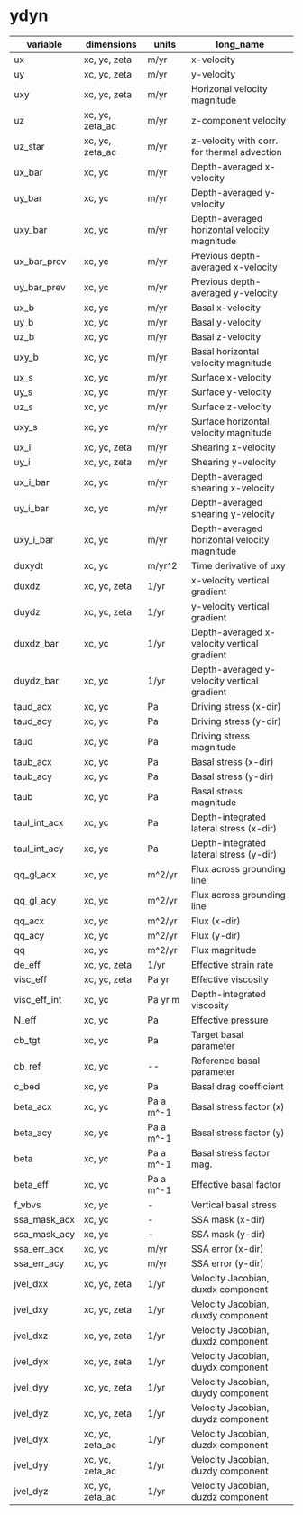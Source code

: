 # ydyn

| variable          | dimensions       | units       | long_name                                     |
|-------------------|------------------|-------------|-----------------------------------------------|
| ux                | xc, yc, zeta     | m/yr        | x-velocity                                    |
| uy                | xc, yc, zeta     | m/yr        | y-velocity                                    |
| uxy               | xc, yc, zeta     | m/yr        | Horizonal velocity magnitude                  |
| uz                | xc, yc, zeta_ac  | m/yr        | z-component velocity                          |
| uz_star           | xc, yc, zeta_ac  | m/yr        | z-velocity with corr. for thermal advection   |
| ux_bar            | xc, yc           | m/yr        | Depth-averaged x-velocity                     |
| uy_bar            | xc, yc           | m/yr        | Depth-averaged y-velocity                     |
| uxy_bar           | xc, yc           | m/yr        | Depth-averaged horizontal velocity magnitude  |
| ux_bar_prev       | xc, yc           | m/yr        | Previous depth-averaged x-velocity            |
| uy_bar_prev       | xc, yc           | m/yr        | Previous depth-averaged y-velocity            |
| ux_b              | xc, yc           | m/yr        | Basal x-velocity                              |
| uy_b              | xc, yc           | m/yr        | Basal y-velocity                              |
| uz_b              | xc, yc           | m/yr        | Basal z-velocity                              |
| uxy_b             | xc, yc           | m/yr        | Basal horizontal velocity magnitude           |
| ux_s              | xc, yc           | m/yr        | Surface x-velocity                            |
| uy_s              | xc, yc           | m/yr        | Surface y-velocity                            |
| uz_s              | xc, yc           | m/yr        | Surface z-velocity                            |
| uxy_s             | xc, yc           | m/yr        | Surface horizontal velocity magnitude         |
| ux_i              | xc, yc, zeta     | m/yr        | Shearing x-velocity                           |
| uy_i              | xc, yc, zeta     | m/yr        | Shearing y-velocity                           |
| ux_i_bar          | xc, yc           | m/yr        | Depth-averaged shearing x-velocity            |
| uy_i_bar          | xc, yc           | m/yr        | Depth-averaged shearing y-velocity            |
| uxy_i_bar         | xc, yc           | m/yr        | Depth-averaged horizontal velocity magnitude  |
| duxydt            | xc, yc           | m/yr^2      | Time derivative of uxy                        |
| duxdz             | xc, yc, zeta     | 1/yr        | x-velocity vertical gradient                  |
| duydz             | xc, yc, zeta     | 1/yr        | y-velocity vertical gradient                  |
| duxdz_bar         | xc, yc           | 1/yr        | Depth-averaged x-velocity vertical gradient   |
| duydz_bar         | xc, yc           | 1/yr        | Depth-averaged y-velocity vertical gradient   |
| taud_acx          | xc, yc           | Pa          | Driving stress (x-dir)                        |
| taud_acy          | xc, yc           | Pa          | Driving stress (y-dir)                        |
| taud              | xc, yc           | Pa          | Driving stress magnitude                      |
| taub_acx          | xc, yc           | Pa          | Basal stress (x-dir)                          |
| taub_acy          | xc, yc           | Pa          | Basal stress (y-dir)                          |
| taub              | xc, yc           | Pa          | Basal stress magnitude                        |
| taul_int_acx      | xc, yc           | Pa          | Depth-integrated lateral stress (x-dir)                       |
| taul_int_acy      | xc, yc           | Pa          | Depth-integrated lateral stress (y-dir)                       |
| qq_gl_acx         | xc, yc           | m^2/yr      | Flux across grounding line                    |
| qq_gl_acy         | xc, yc           | m^2/yr      | Flux across grounding line                    |
| qq_acx            | xc, yc           | m^2/yr      | Flux (x-dir)                                  |
| qq_acy            | xc, yc           | m^2/yr      | Flux (y-dir)                                  |
| qq                | xc, yc           | m^2/yr      | Flux magnitude                                |
| de_eff            | xc, yc, zeta     | 1/yr        | Effective strain rate                         |
| visc_eff          | xc, yc, zeta     | Pa yr       | Effective viscosity                           |
| visc_eff_int      | xc, yc           | Pa yr m     | Depth-integrated viscosity                    |
| N_eff             | xc, yc           | Pa          | Effective pressure                            |
| cb_tgt            | xc, yc           | Pa          | Target basal parameter                        |
| cb_ref            | xc, yc           | --          | Reference basal parameter                     |
| c_bed             | xc, yc           | Pa          | Basal drag coefficient                        |
| beta_acx          | xc, yc           | Pa a m^-1   | Basal stress factor (x)                       |
| beta_acy          | xc, yc           | Pa a m^-1   | Basal stress factor (y)                       |
| beta              | xc, yc           | Pa a m^-1   | Basal stress factor mag.                      |
| beta_eff          | xc, yc           | Pa a m^-1   | Effective basal factor                        |
| f_vbvs            | xc, yc           | -           | Vertical basal stress                         |
| ssa_mask_acx      | xc, yc           | -           | SSA mask (x-dir)                              |
| ssa_mask_acy      | xc, yc           | -           | SSA mask (y-dir)                              |
| ssa_err_acx       | xc, yc           | m/yr        | SSA error (x-dir)                             |
| ssa_err_acy       | xc, yc           | m/yr        | SSA error (y-dir)                             |
| jvel_dxx          | xc, yc, zeta     | 1/yr        | Velocity Jacobian, duxdx component            |
| jvel_dxy          | xc, yc, zeta     | 1/yr        | Velocity Jacobian, duxdy component            |
| jvel_dxz          | xc, yc, zeta     | 1/yr        | Velocity Jacobian, duxdz component            |
| jvel_dyx          | xc, yc, zeta     | 1/yr        | Velocity Jacobian, duydx component            |
| jvel_dyy          | xc, yc, zeta     | 1/yr        | Velocity Jacobian, duydy component            |
| jvel_dyz          | xc, yc, zeta     | 1/yr        | Velocity Jacobian, duydz component            |
| jvel_dyx          | xc, yc, zeta_ac  | 1/yr        | Velocity Jacobian, duzdx component            |
| jvel_dyy          | xc, yc, zeta_ac  | 1/yr        | Velocity Jacobian, duzdy component            |
| jvel_dyz          | xc, yc, zeta_ac  | 1/yr        | Velocity Jacobian, duzdz component            |

